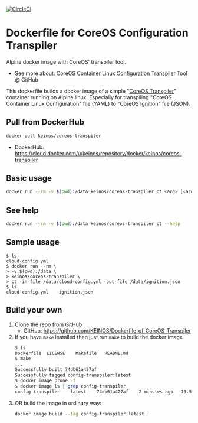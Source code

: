 [![CircleCI](https://circleci.com/gh/KEINOS/Dockerfile_of_CoreOS_Transpiler.svg?style=svg)](https://circleci.com/gh/KEINOS/Dockerfile_of_CoreOS_Transpiler)

# Dockerfile for CoreOS Configuration Transpiler

Alpine docker image with CoreOS' transpiler tool.

- See more about: [CoreOS Container Linux Configuration Transpiler Tool](https://github.com/coreos/container-linux-config-transpiler) @ GitHub

This dockerfile builds a docker image of a simple "[CoreOS Transpiler](https://github.com/coreos/container-linux-config-transpiler)" container running on Alpine linux. Especially for transpiling "CoreOS Container Linux Configuration" file (YAML) to "CoreOS Ignition" file (JSON).

## Pull from DockerHub

```bash
docker pull keinos/coreos-transpiler
```

- DockerHub: <https://cloud.docker.com/u/keinos/repository/docker/keinos/coreos-transpiler>

## Basic usage

```bash
docker run --rm -v $(pwd):/data keinos/coreos-transpiler ct <arg> [<arg> <arg> ...]
```

## See help

```bash
docker run --rm -v $(pwd):/data keinos/coreos-transpiler ct --help
```

## Sample usage

```shellsession
$ ls
cloud-config.yml
$ docker run --rm \
> -v $(pwd):/data \
> keinos/coreos-transpiler \
> ct -in-file /data/cloud-config.yml -out-file /data/ignition.json
$ ls
cloud-config.yml    ignition.json
```

## Build your own

1. Clone the repo from GitHub
    - GitHub: <https://github.com/KEINOS/Dockerfile_of_CoreOS_Transpiler>
1. If you have `make` installed then just run `make` to build the docker image. 
    ```bash
    $ ls
    Dockerfile  LICENSE    Makefile   README.md
    $ make
    ...
    Successfully built 74db61a427af
    Successfully tagged config-transpiler:latest
    $ docker image prune -f
    $ docker image ls | grep config-transpiler
    config-transpiler    latest    74db61a427af    2 minutes ago   13.5MB
    ```
1. OR build the image in ordinary way:
    ```bash
    docker image build --tag config-transpiler:latest .
    ```
